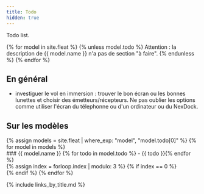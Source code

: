 ```yaml
---
title: Todo
hidden: true
---
```

Todo list.

{% for model in site.fleat %}
{% unless model.todo %}
Attention&nbsp;: la description de {{ model.name }} n'a pas de section "à faire".
{% endunless %}
{% endfor %}

En général
----------

- investiguer le vol en immersion&nbsp;: trouver le bon écran ou les bonnes lunettes et choisir des émetteurs/récepteurs. Ne pas oublier les options comme utiliser l'écran du télephonne ou d'un ordinateur ou du NexDock.

Sur les modèles
---------------

<div class="row">
{% assign models = site.fleat | where_exp: "model", "model.todo[0]" %}
{% for model in models %}
<div class="col-xs-4">
### {{ model.name }}
{% for todo in model.todo %}
- {{ todo }}{% endfor %}
</div>
{% assign index = forloop.index | modulo: 3 %}
{% if index == 0 %}<div class="clearfix"></div>{% endif %}
{% endfor %}
</div>

{% include links_by_title.md %}
